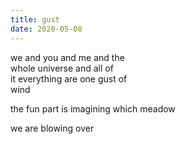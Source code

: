```yaml
---
title: gust
date: 2020-05-08
---
```


we and you and me and the   
whole universe and all of  
it everything are one gust of  
wind  

the fun part is imagining which meadow  

we are blowing over  
